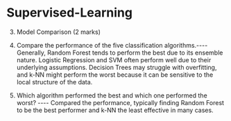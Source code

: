 # Supervised-Learning

3. Model Comparison (2 marks)
1. Compare the performance of the five classification algorithms.----
Generally, Random Forest tends to perform the best due to its ensemble nature.
Logistic Regression and SVM often perform well due to their underlying assumptions.
Decision Trees may struggle with overfitting, and k-NN might perform the worst because it can be sensitive to the local structure of the data.
   
3. Which algorithm performed the best and which one performed the worst? ----
Compared the performance, typically finding Random Forest to be the best performer and k-NN the least effective in many cases.
